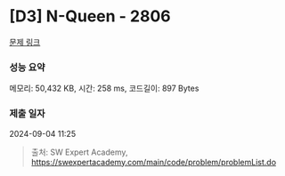 # [D3] N-Queen - 2806 

[문제 링크](https://swexpertacademy.com/main/code/problem/problemDetail.do?contestProbId=AV7GKs06AU0DFAXB) 

### 성능 요약

메모리: 50,432 KB, 시간: 258 ms, 코드길이: 897 Bytes

### 제출 일자

2024-09-04 11:25



> 출처: SW Expert Academy, https://swexpertacademy.com/main/code/problem/problemList.do